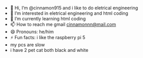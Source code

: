 - 👋 Hi, I’m @cinnamon915 and i like to do eletrical engineering 
- 👀 I’m interested in eletrical engineering and html coding 
- 🌱 I’m currently learning html coding
- 📫 How to reach me gmail cinnamonnn@mail.com
- 😄 Pronouns: he/him
- ⚡ Fun facts: i like the raspberry pi 5
- my pcs are slow
- i have 2 pet cat both black and white

<!---
cinnamon915/cinnamon915 is a ✨ special ✨ repository because its `README.md` (this file) appears on your GitHub profile.
You can click the Preview link to take a look at your changes.
--->
